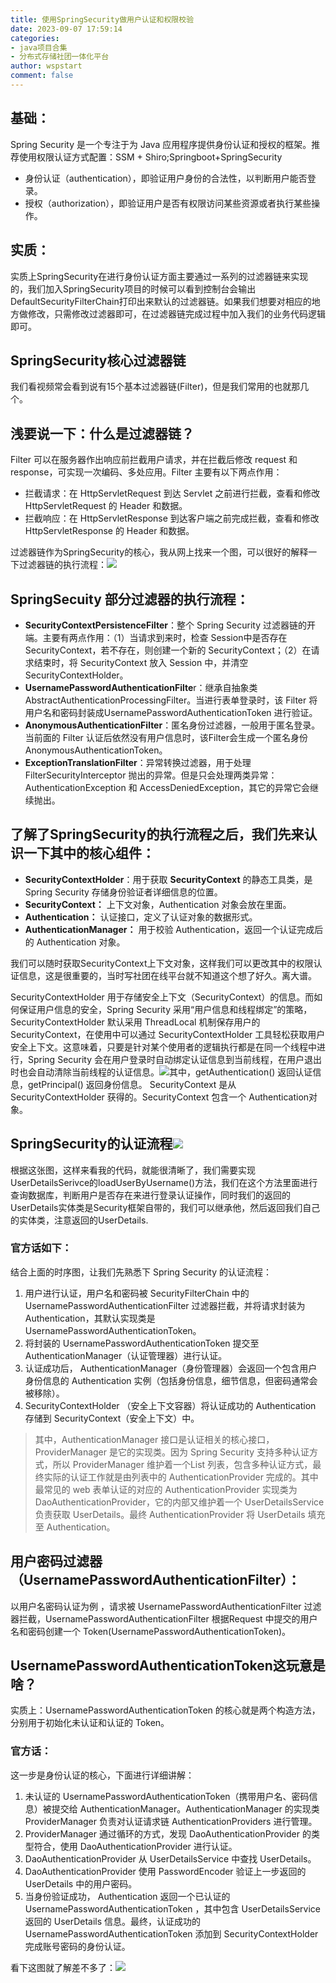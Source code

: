 ```yaml
---
title: 使用SpringSecurity做用户认证和权限校验
date: 2023-09-07 17:59:14
categories:
- java项目合集
- 分布式存储社团一体化平台
author: wspstart
comment: false
---
```



## 基础：
Spring Security 是一个专注于为 Java 应用程序提供身份认证和授权的框架。推荐使用权限认证方式配置：SSM + Shiro;Springboot+SpringSecurity

- 身份认证（authentication），即验证用户身份的合法性，以判断用户能否登录。
- 授权（authorization），即验证用户是否有权限访问某些资源或者执行某些操作。

## 实质：
实质上SpringSecurity在进行身份认证方面主要通过一系列的过滤器链来实现的，我们加入SpringSecurity项目的时候可以看到控制台会输出DefaultSecurityFilterChain打印出来默认的过滤器链。如果我们想要对相应的地方做修改，只需修改过滤器即可，在过滤器链完成过程中加入我们的业务代码逻辑即可。

## SpringSecurity核心过滤器链
我们看视频常会看到说有15个基本过滤器链(Filter)，但是我们常用的也就那几个。

## 浅要说一下：什么是过滤器链？
Filter 可以在服务器作出响应前拦截用户请求，并在拦截后修改 request 和 response，可实现一次编码、多处应用。Filter 主要有以下两点作用：

- 拦截请求：在 HttpServletRequest 到达 Servlet 之前进行拦截，查看和修改 HttpServletRequest 的 Header 和数据。
- 拦截响应：在 HttpServletResponse 到达客户端之前完成拦截，查看和修改 HttpServletResponse 的 Header 和数据。

过滤器链作为SpringSecurity的核心，我从网上找来一个图，可以很好的解释一下过滤器链的执行流程：![](https://raw.githubusercontent.com/zrgzs/images/main/images/20230907220233.jpg)

## SpringSecuity 部分过滤器的执行流程：

- **SecurityContextPersistenceFilter**：整个 Spring Security 过滤器链的开端。主要有两点作用：（1）当请求到来时，检查 Session中是否存在 SecurityContext，若不存在，则创建一个新的 SecurityContext；（2）在请求结束时，将 SecurityContext 放入 Session 中，并清空 SecurityContextHolder。
- **UsernamePasswordAuthenticationFilte**r：继承自抽象类 AbstractAuthenticationProcessingFilter。当进行表单登录时，该 Filter 将用户名和密码封装成UsernamePasswordAuthenticationToken 进行验证。
- **AnonymousAuthenticationFilter**：匿名身份过滤器，一般用于匿名登录。当前面的 Filter 认证后依然没有用户信息时，该Filter会生成一个匿名身份 AnonymousAuthenticationToken。
- **ExceptionTranslationFilter**：异常转换过滤器，用于处理 FilterSecurityInterceptor 抛出的异常。但是只会处理两类异常：AuthenticationException 和 AccessDeniedException，其它的异常它会继续抛出。

## 了解了SpringSecurity的执行流程之后，我们先来认识一下其中的核心组件：

- **SecurityContextHolder**：用于获取 **SecurityContext** 的静态工具类，是Spring Security 存储身份验证者详细信息的位置。
- **SecurityContext：** 上下文对象，Authentication 对象会放在里面。
- **Authentication：** 认证接口，定义了认证对象的数据形式。
- **AuthenticationManager：** 用于校验 Authentication，返回一个认证完成后的 Authentication 对象。

我们可以随时获取SecurityContext上下文对象，这样我们可以更改其中的权限认证信息，这是很重要的，当时写社团在线平台就不知道这个想了好久。离大谱。

SecurityContextHolder 用于存储安全上下文（SecurityContext）的信息。而如何保证用户信息的安全，Spring Security 采用“用户信息和线程绑定”的策略，SecurityContextHolder 默认采用 ThreadLocal 机制保存用户的 SecurityContext，在使用中可以通过 SecurityContextHolder 工具轻松获取用户安全上下文。这意味着，只要是针对某个使用者的逻辑执行都是在同一个线程中进行，Spring Security 会在用户登录时自动绑定认证信息到当前线程，在用户退出时也会自动清除当前线程的认证信息。![](https://raw.githubusercontent.com/zrgzs/images/main/images/20230907220235.jpg)其中，getAuthentication() 返回认证信息，getPrincipal() 返回身份信息。 SecurityContext 是从 SecurityContextHolder 获得的。SecurityContext 包含一个 Authentication对象。

## SpringSecurity的认证流程![](https://raw.githubusercontent.com/zrgzs/images/main/images/20230907220237.jpg)
根据这张图，这样来看我的代码，就能很清晰了，我们需要实现UserDetailsSerivce的loadUserByUsername()方法，我们在这个方法里面进行查询数据库，判断用户是否存在来进行登录认证操作，同时我们的返回的UserDetails实体类是Security框架自带的，我们可以继承他，然后返回我们自己的实体类，注意返回的UserDetails.

### 官方话如下：
结合上面的时序图，让我们先熟悉下 Spring Security 的认证流程：

1. 用户进行认证，用户名和密码被 SecurityFilterChain 中的 UsernamePasswordAuthenticationFilter 过滤器拦截，并将请求封装为 Authentication，其默认实现类是 UsernamePasswordAuthenticationToken。
2. 将封装的 UsernamePasswordAuthenticationToken 提交至 AuthenticationManager（认证管理器）进行认证。
3. 认证成功后， AuthenticationManager（身份管理器）会返回一个包含用户身份信息的 Authentication 实例（包括身份信息，细节信息，但密码通常会被移除）。
4. SecurityContextHolder （安全上下文容器）将认证成功的 Authentication 存储到 SecurityContext（安全上下文）中。
> 其中，AuthenticationManager 接口是认证相关的核心接口，ProviderManager 是它的实现类。因为 Spring Security 支持多种认证方式，所以 ProviderManager 维护着一个List<AuthenticationProvider> 列表，包含多种认证方式，最终实际的认证工作就是由列表中的 AuthenticationProvider 完成的。其中最常见的 web 表单认证的对应的 AuthenticationProvider 实现类为 DaoAuthenticationProvider，它的内部又维护着一个 UserDetailsService负责获取 UserDetails。最终 AuthenticationProvider 将 UserDetails 填充至 Authentication。


## 用户密码过滤器（UsernamePasswordAuthenticationFilter）：
以用户名密码认证为例 ，请求被 UsernamePasswordAuthenticationFilter 过滤器拦截，UsernamePasswordAuthenticationFilter 根据Request 中提交的用户名和密码创建一个 Token(UsernamePasswordAuthenticationToken)。

## UsernamePasswordAuthenticationToken这玩意是啥？
实质上：UsernamePasswordAuthenticationToken 的核心就是两个构造方法，分别用于初始化未认证和认证的 Token。

### 官方话：
这一步是身份认证的核心，下面进行详细讲解：

1. 未认证的 UsernamePasswordAuthenticationToken（携带用户名、密码信息）被提交给 AuthenticationManager。AuthenticationManager 的实现类 ProviderManager 负责对认证请求链 AuthenticationProviders 进行管理。
2. ProviderManager 通过循环的方式，发现 DaoAuthenticationProvider 的类型符合，使用 DaoAuthenticationProvider 进行认证。
3. DaoAuthenticationProvider 从 UserDetailsService 中查找 UserDetails。
4. DaoAuthenticationProvider 使用 PasswordEncoder 验证上一步返回的 UserDetails 中的用户密码。
5. 当身份验证成功， Authentication 返回一个已认证的 UsernamePasswordAuthenticationToken ，其中包含 UserDetailsService 返回的 UserDetails 信息。最终，认证成功的 UsernamePasswordAuthenticationToken 添加到 SecurityContextHolder 完成账号密码的身份认证。

看下这图就了解差不多了：![](https://raw.githubusercontent.com/zrgzs/images/main/images/20230907220239.jpg)
